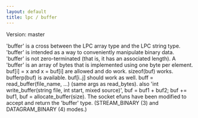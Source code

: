 ```yaml
---
layout: default
title: lpc / buffer
---
```


Version: master

'buffer' is a cross between the LPC array type and the LPC string type.  
'buffer' is intended as a way to conveniently manipulate binary data.  
'buffer' is not zero-terminated (that is, it has an associated length).  A 
'buffer' is an array of bytes that is implemented using one byte per 
element. buf[i] = x and x = buf[i] are allowed and do work.  sizeof(buf) 
works. bufferp(buf) is available.  buf[i..j] should work as well. buff = 
read_buffer(file_name, ...) (same args as read_bytes). also 'int 
write_buffer(string file, int start, mixed source)', buf = buf1 + buf2; 
buf += buf1, buf = allocate_buffer(size). The socket efuns have been 
modified to accept and return the 'buffer' type.   (STREAM_BINARY (3) and 
DATAGRAM_BINARY (4) modes.)
